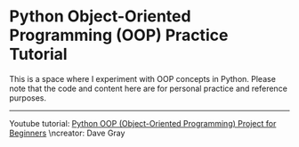 # Python Object-Oriented Programming (OOP) Practice Tutorial

This is a space where I experiment with OOP concepts in Python. Please note that the code and content here are for personal practice and reference purposes.

---
Youtube tutorial: [Python OOP (Object-Oriented Programming) Project for Beginners](https://youtu.be/PMFd95RgIwE?si=dsQVwFRslF0-Du7I)
\ncreator: Dave Gray
